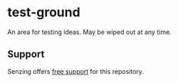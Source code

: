 # test-ground

An area for testing ideas.  May be wiped out at any time.

## Support

Senzing offers
[free support](http://hub.senzing.com/support)
for this repository.
